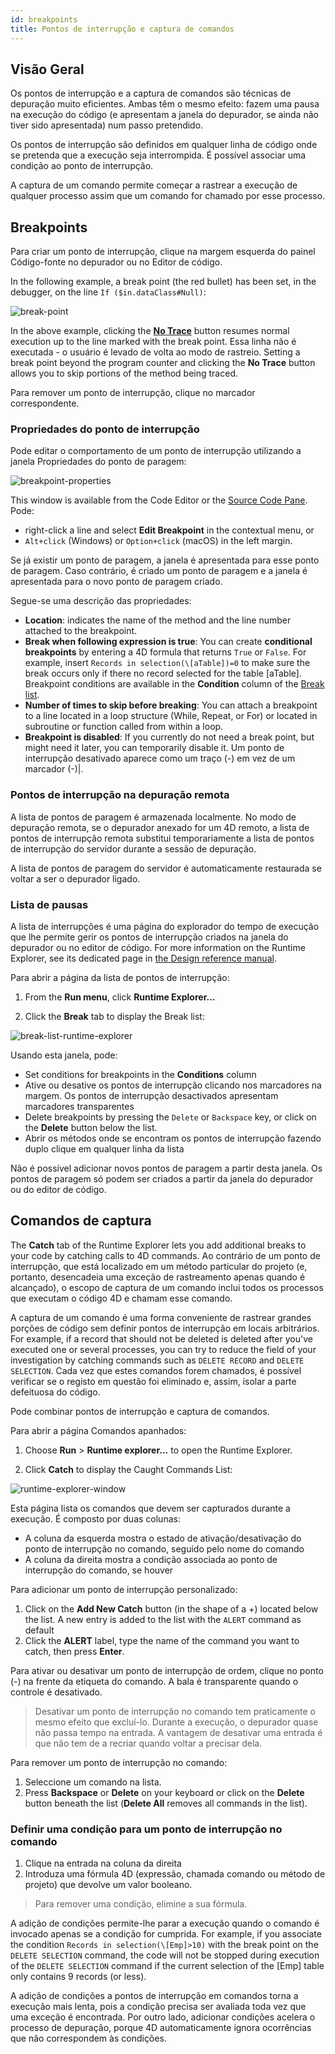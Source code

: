 ```yaml
---
id: breakpoints
title: Pontos de interrupção e captura de comandos
---
```


## Visão Geral

Os pontos de interrupção e a captura de comandos são técnicas de depuração muito eficientes. Ambas têm o mesmo efeito: fazem uma pausa na execução do código (e apresentam a janela do depurador, se ainda não tiver sido apresentada) num passo pretendido.

Os pontos de interrupção são definidos em qualquer linha de código onde se pretenda que a execução seja interrompida. É possível associar uma condição ao ponto de interrupção.

A captura de um comando permite começar a rastrear a execução de qualquer processo assim que um comando for chamado por esse processo.

## Breakpoints

Para criar um ponto de interrupção, clique na margem esquerda do painel Código-fonte no depurador ou no Editor de código.

In the following example, a break point (the red bullet) has been set, in the debugger, on the line `If ($in.dataClass#Null)`:

![break-point](../assets/en/Debugging/break.png)

In the above example, clicking the [**No Trace**](./debugger.md/#no-trace) button resumes normal execution up to the line marked with the break point. Essa linha não é executada - o usuário é levado de volta ao modo de rastreio. Setting a break point beyond the program counter and clicking the **No Trace** button allows you to skip portions of the method being traced.

Para remover um ponto de interrupção, clique no marcador correspondente.

### Propriedades do ponto de interrupção

Pode editar o comportamento de um ponto de interrupção utilizando a janela Propriedades do ponto de paragem:

![breakpoint-properties](../assets/en/Debugging/breakpoint-properties.png)

This window is available from the Code Editor or the [Source Code Pane](debugger.md#source-code-pane). Pode:

- right-click a line and select **Edit Breakpoint** in the contextual menu, or
- `Alt+click` (Windows) or `Option+click` (macOS) in the left margin.

Se já existir um ponto de paragem, a janela é apresentada para esse ponto de paragem. Caso contrário, é criado um ponto de paragem e a janela é apresentada para o novo ponto de paragem criado.

Segue-se uma descrição das propriedades:

- **Location**: indicates the name of the method and the line number attached to the breakpoint.
- **Break when following expression is true**: You can create **conditional breakpoints** by entering a 4D formula that returns `True` or `False`. For example, insert `Records in selection(\[aTable])=0` to make sure the break occurs only if there no record selected for the table [aTable]. Breakpoint conditions are available in the **Condition** column of the [Break list](#break-list).
- **Number of times to skip before breaking**: You can attach a breakpoint to a line located in a loop structure (While, Repeat, or For) or located in subroutine or function called from within a loop.
- **Breakpoint is disabled**: If you currently do not need a break point, but might need it later, you can temporarily disable it. Um ponto de interrupção desativado aparece como um traço (-) em vez de um marcador (-)|.

### Pontos de interrupção na depuração remota

A lista de pontos de paragem é armazenada localmente. No modo de depuração remota, se o depurador anexado for um 4D remoto, a lista de pontos de interrupção remota substitui temporariamente a lista de pontos de interrupção do servidor durante a sessão de depuração.

A lista de pontos de paragem do servidor é automaticamente restaurada se voltar a ser o depurador ligado.

### Lista de pausas

A lista de interrupções é uma página do explorador do tempo de execução que lhe permite gerir os pontos de interrupção criados na janela do depurador ou no editor de código. For more information on the Runtime Explorer, see its dedicated page in [the Design reference manual](https://doc.4d.com/4Dv19/4D/19/Runtime-Explorer.200-5416614.en.html).

Para abrir a página da lista de pontos de interrupção:

1. From the **Run menu**, click **Runtime Explorer...**

2. Click the **Break** tab to display the Break list:

![break-list-runtime-explorer](../assets/en/Debugging/break-list.png)

Usando esta janela, pode:

- Set conditions for breakpoints in the **Conditions** column
- Ative ou desative os pontos de interrupção clicando nos marcadores na margem. Os pontos de interrupção desactivados apresentam marcadores transparentes
- Delete breakpoints by pressing the `Delete` or `Backspace` key, or click on the **Delete** button below the list.
- Abrir os métodos onde se encontram os pontos de interrupção fazendo duplo clique em qualquer linha da lista

Não é possível adicionar novos pontos de paragem a partir desta janela. Os pontos de paragem só podem ser criados a partir da janela do depurador ou do editor de código.

## Comandos de captura

The **Catch** tab of the Runtime Explorer lets you add additional breaks to your code by catching calls to 4D commands. Ao contrário de um ponto de interrupção, que está localizado em um método particular do projeto (e, portanto, desencadeia uma exceção de rastreamento apenas quando é alcançado), o escopo de captura de um comando inclui todos os processos que executam o código 4D e chamam esse comando.

A captura de um comando é uma forma conveniente de rastrear grandes porções de código sem definir pontos de interrupção em locais arbitrários. For example, if a record that should not be deleted is deleted after you've executed one or several processes, you can try to reduce the field of your investigation by catching commands such as `DELETE RECORD` and `DELETE SELECTION`. Cada vez que estes comandos forem chamados, é possível verificar se o registo em questão foi eliminado e, assim, isolar a parte defeituosa do código.

Pode combinar pontos de interrupção e captura de comandos.

Para abrir a página Comandos apanhados:

1. Choose **Run** > **Runtime explorer...** to open the Runtime Explorer.

2. Click **Catch** to display the Caught Commands List:

![runtime-explorer-window](../assets/en/Debugging/catch-command.png)

Esta página lista os comandos que devem ser capturados durante a execução. É composto por duas colunas:

- A coluna da esquerda mostra o estado de ativação/desativação do ponto de interrupção no comando, seguido pelo nome do comando
- A coluna da direita mostra a condição associada ao ponto de interrupção do comando, se houver

Para adicionar um ponto de interrupção personalizado:

1. Click on the **Add New Catch** button (in the shape of a +) located below the list. A new entry is added to the list with the `ALERT` command as default
2. Click the **ALERT** label, type the name of the command you want to catch, then press **Enter**.

Para ativar ou desativar um ponto de interrupção de ordem, clique no ponto (-) na frente da etiqueta do comando.
A bala é transparente quando o controle é desativado.

> Desativar um ponto de interrupção no comando tem praticamente o mesmo efeito que excluí-lo. Durante a execução, o depurador quase não passa tempo na entrada. A vantagem de desativar uma entrada é que não tem de a recriar quando voltar a precisar dela.

Para remover um ponto de interrupção no comando:

1. Seleccione um comando na lista.
2. Press **Backspace** or **Delete** on your keyboard or click on the **Delete** button beneath the list (**Delete All** removes all commands in the list).

### Definir uma condição para um ponto de interrupção no comando

1. Clique na entrada na coluna da direita
2. Introduza uma fórmula 4D (expressão, chamada comando ou método de projeto) que devolve um valor booleano.

> Para remover uma condição, elimine a sua fórmula.

A adição de condições permite-lhe parar a execução quando o comando é invocado apenas se a condição for cumprida. For example, if you associate the condition `Records in selection(\[Emp]>10)` with the break point on the `DELETE SELECTION` command, the code will not be stopped during execution of the `DELETE SELECTION` command if the current selection of the [Emp] table only contains 9 records (or less).

A adição de condições a pontos de interrupção em comandos torna a execução mais lenta, pois a condição precisa ser avaliada toda vez que uma exceção é encontrada. Por outro lado, adicionar condições acelera o processo de depuração, porque 4D automaticamente ignora ocorrências que não correspondem às condições.
